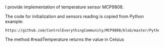 I provide implementation of temperature sensor MCP9808.

The code for initialization and sensors reading is copied from Python example:
 
	https://github.com/ControlEverythingCommunity/MCP9808/blob/master/Python/MCP9808.py
	
The method #readTemperature returns the value in Celsius